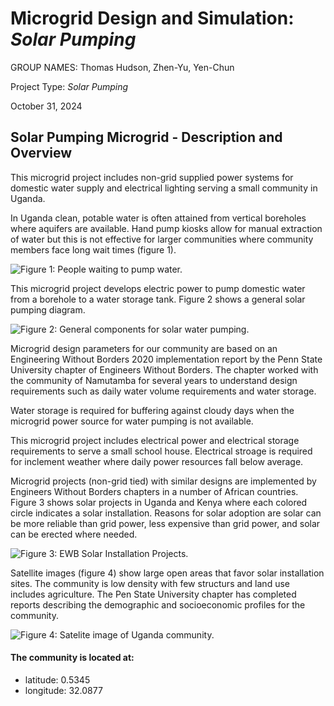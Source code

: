 # Microgrid Design and Simulation: *Solar Pumping*  
 
GROUP NAMES: Thomas Hudson, Zhen-Yu, Yen-Chun
    
Project Type: *Solar Pumping*  

October 31, 2024

## Solar Pumping Microgrid - Description and Overview
This microgrid project includes non-grid supplied power systems for 
domestic water supply and electrical lighting serving a small community
in Uganda.

In Uganda clean, potable water is often attained from vertical boreholes 
where aquifers are available. Hand pump kiosks allow for manual extraction of 
water but this is not effective for larger communities where
community members face long wait times (figure 1).

![Figure 1: People waiting to pump water.](https://github.com/whogashaga/530_Final/blob/main/html/water_kiosk.png?raw=true)

This microgrid project develops electric power to pump domestic water
from a borehole to a water storage tank. Figure 2 shows a general solar 
pumping diagram.

![Figure 2: General components for solar water pumping.](https://github.com/whogashaga/530_Final/blob/main/html/solar_pump_generic.png?raw=true)

Microgrid design parameters for our community are based on an 
Engineering Without Borders 2020 implementation report by the Penn State 
University chapter of Engineers Without Borders. The chapter worked with 
the community of Namutamba for several years to understand design requirements 
such as daily water volume requirements and water storage. 

Water storage is required for buffering against cloudy days when the microgrid 
power source for water pumping is not available.

This microgrid project includes electrical power and electrical storage 
requirements to serve a small school house. Electrical stroage is required 
for inclement weather where daily power resources fall below average. 

Microgrid projects (non-grid tied) with similar designs are
implemented by Engineers Without Borders chapters in a number of African
countries. Figure 3 shows solar projects in Uganda and Kenya where each 
colored circle indicates a solar installation. Reasons for solar 
adoption are solar can be more reliable than grid power, less expensive 
than grid power, and solar can be erected where needed. 

![Figure 3: EWB Solar Installation Projects.](https://github.com/whogashaga/530_Final/blob/main/html/ewb_installs.png?raw=true)

Satellite images (figure 4) show large open areas that favor solar 
installation sites. The community is low density with few structurs and land 
use includes agriculture. The Pen State University chapter has completed
reports describing the demographic and socioeconomic profiles for
the community.

![Figure 4: Satelite image of Uganda community.](https://github.com/whogashaga/530_Final/blob/main/html/uganda_satelite2.png?raw=true)

#### The community is located at:  
  * latitude:  0.5345
  * longitude: 32.0877
 









